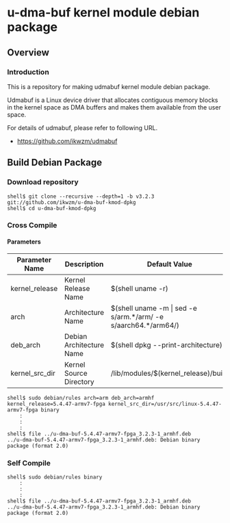 u-dma-buf kernel module debian package
====================================================================================

Overview
------------------------------------------------------------------------------------

### Introduction

This is a repository for making udmabuf kernel module debian package.

Udmabuf is a Linux device driver that allocates contiguous memory blocks in the kernel space as DMA buffers and makes them available from the user space.

For details of udmabuf, please refer to following URL.

  * https://github.com/ikwzm/udmabuf

Build Debian Package
------------------------------------------------------------------------------------

### Download repository

```console
shell$ git clone --recursive --depth=1 -b v3.2.3 git://github.com/ikwzm/u-dma-buf-kmod-dpkg
shell$ cd u-dma-buf-kmod-dpkg
```

### Cross Compile

#### Parameters

| Parameter Name | Description              | Default Value                                                    |
|----------------|--------------------------|------------------------------------------------------------------|
| kernel_release | Kernel Release Name      | $(shell uname -r)                                                |
| arch           | Architecture Name        | $(shell uname -m \| sed -e s/arm.\*/arm/ -e s/aarch64.\*/arm64/) |
| deb_arch       | Debian Architecture Name | $(shell dpkg --print-architecture)                               |
| kernel_src_dir | Kernel Source Directory  | /lib/modules/$(kernel_release)/build                             |


```console
shell$ sudo debian/rules arch=arm deb_arch=armhf kernel_release=5.4.47-armv7-fpga kernel_src_dir=/usr/src/linux-5.4.47-armv7-fpga binary
    :
    :
    :
shell$ file ../u-dma-buf-5.4.47-armv7-fpga_3.2.3-1_armhf.deb
../u-dma-buf-5.4.47-armv7-fpga_3.2.3-1_armhf.deb: Debian binary package (format 2.0)
```

### Self Compile

```console
shell$ sudo debian/rules binary
    :
    :
    :
shell$ file ../u-dma-buf-5.4.47-armv7-fpga_3.2.3-1_armhf.deb
../u-dma-buf-5.4.47-armv7-fpga_3.2.3-1_armhf.deb: Debian binary package (format 2.0)
```

